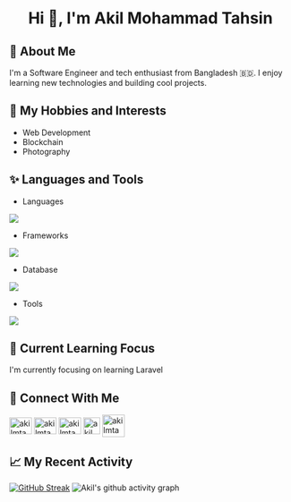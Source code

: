 <h1 align="center">Hi 👋, I'm Akil Mohammad Tahsin</h1>

## 👤 About Me
I'm a Software Engineer and tech enthusiast from Bangladesh 🇧🇩. I enjoy learning new technologies and building cool projects.

## 🔮 My Hobbies and Interests
- Web Development
- Blockchain
- Photography

## ✨ Languages and Tools

- Languages
<p align="left">
  <a href="https://skillicons.dev">
    <img src="https://skillicons.dev/icons?i=c,cpp,java,cs,js,php,solidity" />
  </a>
</p>

- Frameworks
<p align="left">
  <a href="https://skillicons.dev">
    <img src="https://skillicons.dev/icons?i=react,nodejs,express,bootstrap,tailwind,laravel" />
  </a>
</p>

- Database
<p align="left">
  <a href="https://skillicons.dev">
    <img src="https://skillicons.dev/icons?i=mongodb,mysql" />
  </a>
</p>

- Tools
<p align="left">
  <a href="https://skillicons.dev">
    <img src="https://skillicons.dev/icons?i=git,github,vscode,postman,androidstudio,linux,vite"/>
  </a>
</p>


## 🎯 Current Learning Focus
I'm currently focusing on learning Laravel

## 🔗 Connect With Me
<p align="left">
<a href="https://linkedin.com/in/akilmtahsin" target="_blank"><img align="center" src="https://raw.githubusercontent.com/rahuldkjain/github-profile-readme-generator/master/src/images/icons/Social/linked-in-alt.svg" alt="akilmtahsin" height="30" width="40" /></a>
<a href="https://facebook.com/akilmtahsin" target="_blank"><img align="center" src="https://raw.githubusercontent.com/rahuldkjain/github-profile-readme-generator/master/src/images/icons/Social/facebook.svg" alt="akilmtahsin" height="30" width="40" /></a>
<a href="https://instagram.com/akilmtahsin" target="_blank"><img align="center" src="https://raw.githubusercontent.com/rahuldkjain/github-profile-readme-generator/master/src/images/icons/Social/instagram.svg" alt="akilmtahsin" height="30" width="40" /></a>
<a href="https://twitter.com/akilmtahsin" target="_blank"><img align="center" src="https://img.freepik.com/free-vector/new-2023-twitter-logo-x-icon-design_1017-45418.jpg?w=740&t=st=1707893314~exp=1707893914~hmac=a6b9cc44fb67f944ec32d8d9bc5a51ab22051a164439f8d46393c0ff6686d898" alt="akilmtahsin" height="30" /></a>
<a href="mailto:akilmtahsin@gmail.com" target="_blank"><img align="center" src="https://skillicons.dev/icons?i=gmail" alt="akilmtahsin" height="40" width="40" /></a>
</p>

## 📈 My Recent Activity 
[![GitHub Streak](https://streak-stats.demolab.com/?user=akilmtahsin&theme=dark&width=700px)](https://git.io/streak-stats)
![Akil's github activity graph](https://github-readme-activity-graph.vercel.app/graph?username=akilmtahsin&theme=react-dark&custom_title=Akil%27s%20GitHub%20Activity%20Graph)


